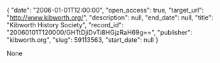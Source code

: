 {
  "date": "2006-01-01T12:00:00", 
  "open_access": true, 
  "target_url": "http://www.kibworth.org/", 
  "description": null, 
  "end_date": null, 
  "title": "Kibworth History Society", 
  "record_id": "20060101T120000/GHTtDjiDvTi8HGjzRaH69g==", 
  "publisher": "kibworth.org", 
  "slug": 59113563, 
  "start_date": null
}

None